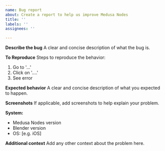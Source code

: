 ```yaml
---
name: Bug report
about: Create a report to help us improve Medusa Nodes
title: ''
labels: ''
assignees: ''

---
```


**Describe the bug**
A clear and concise description of what the bug is.

**To Reproduce**
Steps to reproduce the behavior:
1. Go to '...'
2. Click on '....'
3. See error

**Expected behavior**
A clear and concise description of what you expected to happen.

**Screenshots**
If applicable, add screenshots to help explain your problem.

**System:**
 - Medusa Nodes version
 - Blender version
 - OS: [e.g. iOS]


**Additional context**
Add any other context about the problem here.
